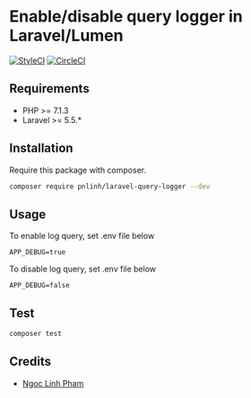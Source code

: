# Enable/disable query logger in Laravel/Lumen
[![StyleCI](https://github.styleci.io/repos/477752604/shield?branch=master)](https://github.styleci.io/repos/477752604?branch=master)
[![CircleCI](https://circleci.com/gh/pnlinh/laravel-query-logger/tree/master.svg?style=svg)](https://circleci.com/gh/pnlinh/laravel-query-logger/tree/master)

## Requirements

- PHP >= 7.1.3
- Laravel >= 5.5.*

## Installation

Require this package with composer.

```bash
composer require pnlinh/laravel-query-logger --dev
```

## Usage

To enable log query, set .env file below
```
APP_DEBUG=true
```

To disable log query, set .env file below
```
APP_DEBUG=false
```

## Test

```bash
composer test
```

## Credits

- [Ngoc Linh Pham](https://github.com/pnlinh)
